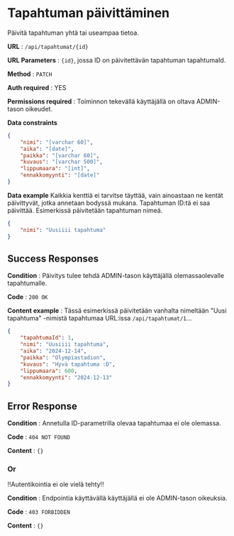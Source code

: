 # Tapahtuman päivittäminen

Päivitä tapahtuman yhtä tai useampaa tietoa.

**URL** : `/api/tapahtumat/{id}`

**URL Parameters** : `{id}`, jossa ID on päivitettävän tapahtuman tapahtumaId.

**Method** : `PATCH`

**Auth required** : YES

**Permissions required** : Toiminnon tekevällä käyttäjällä on oltava ADMIN-tason oikeudet. 

**Data constraints**

```json
{
    "nimi": "[varchar 60]",
    "aika": "[date]",
    "paikka": "[varchar 60]",
    "kuvaus": "[varchar 500]",
    "lippumaara": "[int]",
    "ennakkomyynti": "[date]"
}
```

**Data example** Kaikkia kenttiä ei tarvitse täyttää, vain ainoastaan ne kentät päivittyvät, jotka annetaan bodyssä mukana. Tapahtuman ID:tä ei saa päivittää. Esimerkissä päivitetään tapahtuman nimeä.

```json
{
    "nimi": "Uusiiii tapahtuma"
}
```

## Success Responses

**Condition** : Päivitys tulee tehdä ADMIN-tason käyttäjällä olemassaolevalle tapahtumalle.

**Code** : `200 OK`

**Content example** : Tässä esimerkissä päivitetään vanhalta nimeltään "Uusi tapahtuma" -nimistä tapahtumaa URL:issa `/api/tapahtumat/1`...

```json
{
    "tapahtumaId": 1,
    "nimi": "Uusiiii tapahtuma",
    "aika": "2024-12-14",
    "paikka": "Olympiastadion",
    "kuvaus": "Hyvä tapahtuma :D",
    "lippumaara": 600,
    "ennakkomyynti": "2024-12-13"
}
```

## Error Response

**Condition** : Annetulla ID-parametrilla olevaa tapahtumaa ei ole olemassa.

**Code** : `404 NOT FOUND`

**Content** : `{}`

### Or

!!Autentikointia ei ole vielä tehty!!

**Condition** : Endpointia käyttävällä käyttäjällä ei ole ADMIN-tason oikeuksia.

**Code** : `403 FORBIDDEN`

**Content** : `{}`